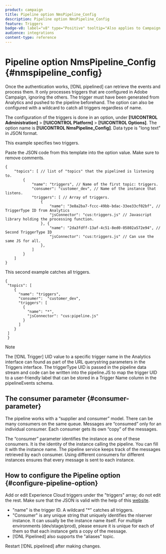 ```yaml
---
product: campaign
title: Pipeline option NmsPipeline_Config
description: Pipeline option NmsPipeline_Config
feature: Triggers
badge-v8: label="v8" type="Positive" tooltip="Also applies to Campaign v8"
audience: integrations
content-type: reference
---
```


# Pipeline option NmsPipeline_Config {#nmspipeline_config}

 

Once the authentication works, [!DNL pipelined] can retrieve the events and process them. It only processes triggers that are configured in Adobe Campaign, ignoring the others. The trigger must have been generated from Analytics and pushed to the pipeline beforehand.
The option can also be configured with a wildcard to catch all triggers regardless of name.

The configuration of the triggers is done in an option, under **[!UICONTROL Administration]** > **[!UICONTROL Platform]** > **[!UICONTROL Options]**. The option name is **[!UICONTROL NmsPipeline_Config]**. Data type is "long text" in JSON format.

This example specifies two triggers.

Paste the JSON code from this template into the option value. Make sure to remove comments.

```
{
    "topics": [ // list of "topics" that the pipelined is listening to.
        {
            "name": "triggers", // Name of the first topic: triggers.
            "consumer": "customer_dev", // Name of the instance that listens. 
            "triggers": [ // Array of triggers. 
                {
                    "name": "3e8a2ba7-fccc-49bb-bdac-33ee33cf02bf", // TriggerType ID from Analytics 
                    "jsConnector": "cus:triggers.js" // Javascript library holding the processing function.
                }, {
                    "name": "2da3fdff-13af-4c51-8ed0-05802a572e94", // Second TriggerType ID 
                    "jsConnector": "cus:triggers.js" // Can use the same JS for all.
                },
            ]
        }
    ]
}
```

This second example catches all triggers.

```
{
 "topics": [
    {
      "name": "triggers",
      "consumer":  "customer_dev",
      "triggers": [
        {
          "name": "*",
          "jsConnector": "cus:pipeline.js"
        }
      ]
    }
 ]
 }
```

>[!NOTE]
>
>The [!DNL Trigger] UID value to a specific trigger name in the Analytics interface can found as part of the URL querystring parameters in the Triggers interface. The triggerType UID is passed in the pipeline data stream and code can be written into the pipeline.JS to map the trigger UID to a user-friendly label that can be stored in a Trigger Name column in the pipelineEvents schema.

## The consumer parameter {#consumer-parameter}

The pipeline works with a “supplier and consumer” model. There can be many consumers on the same queue. Messages are “consumed” only for an individual consumer. Each consumer gets its own “copy” of the messages.

The “consumer” parameter identifies the instance as one of these consumers. It is the identity of the instance calling the pipeline. You can fill it with the instance name. The pipeline service keeps track of the messages retrieved by each consumer. Using different consumers for different instances ensures that every message is sent to each instance.

## How to configure the Pipeline option {#configure-pipeline-option}

Add or edit Experience Cloud triggers under the "triggers" array; do not edit the rest.
Make sure that the JSON is valid with the help of this [website](https://jsonlint.com/).

* "name" is the trigger ID. A wildcard "*" catches all triggers.
* "Consumer" is any unique string that uniquely identifies the nlserver instance. It can usually be the instance name itself. For multiple environments (dev/stage/prod), please ensure it is unique for each of them so that each instance gets a copy of the message.
* [!DNL Pipelined] also supports the "aliases" topic.

Restart [!DNL pipelined] after making changes.

